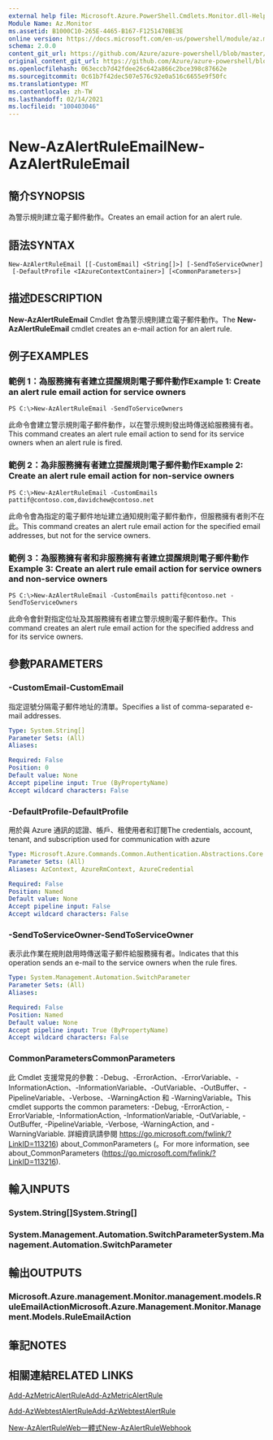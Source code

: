```yaml
---
external help file: Microsoft.Azure.PowerShell.Cmdlets.Monitor.dll-Help.xml
Module Name: Az.Monitor
ms.assetid: B1000C10-265E-4465-B167-F1251470BE3E
online version: https://docs.microsoft.com/en-us/powershell/module/az.monitor/new-azalertruleemail
schema: 2.0.0
content_git_url: https://github.com/Azure/azure-powershell/blob/master/src/Monitor/Monitor/help/New-AzAlertRuleEmail.md
original_content_git_url: https://github.com/Azure/azure-powershell/blob/master/src/Monitor/Monitor/help/New-AzAlertRuleEmail.md
ms.openlocfilehash: 063eccb7d42fdee26c642a866c2bce398c87662e
ms.sourcegitcommit: 0c61b7f42dec507e576c92e0a516c6655e9f50fc
ms.translationtype: MT
ms.contentlocale: zh-TW
ms.lasthandoff: 02/14/2021
ms.locfileid: "100403046"
---
```

# <span data-ttu-id="89bca-101">New-AzAlertRuleEmail</span><span class="sxs-lookup"><span data-stu-id="89bca-101">New-AzAlertRuleEmail</span></span>

## <span data-ttu-id="89bca-102">簡介</span><span class="sxs-lookup"><span data-stu-id="89bca-102">SYNOPSIS</span></span>
<span data-ttu-id="89bca-103">為警示規則建立電子郵件動作。</span><span class="sxs-lookup"><span data-stu-id="89bca-103">Creates an email action for an alert rule.</span></span>

## <span data-ttu-id="89bca-104">語法</span><span class="sxs-lookup"><span data-stu-id="89bca-104">SYNTAX</span></span>

```
New-AzAlertRuleEmail [[-CustomEmail] <String[]>] [-SendToServiceOwner]
 [-DefaultProfile <IAzureContextContainer>] [<CommonParameters>]
```

## <span data-ttu-id="89bca-105">描述</span><span class="sxs-lookup"><span data-stu-id="89bca-105">DESCRIPTION</span></span>
<span data-ttu-id="89bca-106">**New-AzAlertRuleEmail** Cmdlet 會為警示規則建立電子郵件動作。</span><span class="sxs-lookup"><span data-stu-id="89bca-106">The **New-AzAlertRuleEmail** cmdlet creates an e-mail action for an alert rule.</span></span>

## <span data-ttu-id="89bca-107">例子</span><span class="sxs-lookup"><span data-stu-id="89bca-107">EXAMPLES</span></span>

### <span data-ttu-id="89bca-108">範例 1：為服務擁有者建立提醒規則電子郵件動作</span><span class="sxs-lookup"><span data-stu-id="89bca-108">Example 1: Create an alert rule email action for service owners</span></span>
```
PS C:\>New-AzAlertRuleEmail -SendToServiceOwners
```

<span data-ttu-id="89bca-109">此命令會建立警示規則電子郵件動作，以在警示規則發出時傳送給服務擁有者。</span><span class="sxs-lookup"><span data-stu-id="89bca-109">This command creates an alert rule email action to send for its service owners when an alert rule is fired.</span></span>

### <span data-ttu-id="89bca-110">範例 2：為非服務擁有者建立提醒規則電子郵件動作</span><span class="sxs-lookup"><span data-stu-id="89bca-110">Example 2: Create an alert rule email action for non-service owners</span></span>
```
PS C:\>New-AzAlertRuleEmail -CustomEmails pattif@contoso.com,davidchew@contoso.net
```

<span data-ttu-id="89bca-111">此命令會為指定的電子郵件地址建立通知規則電子郵件動作，但服務擁有者則不在此。</span><span class="sxs-lookup"><span data-stu-id="89bca-111">This command creates an alert rule email action for the specified email addresses, but not for the service owners.</span></span>

### <span data-ttu-id="89bca-112">範例 3：為服務擁有者和非服務擁有者建立提醒規則電子郵件動作</span><span class="sxs-lookup"><span data-stu-id="89bca-112">Example 3: Create an alert rule email action for service owners and non-service owners</span></span>
```
PS C:\>New-AzAlertRuleEmail -CustomEmails pattif@contoso.net -SendToServiceOwners
```

<span data-ttu-id="89bca-113">此命令會針對指定位址及其服務擁有者建立警示規則電子郵件動作。</span><span class="sxs-lookup"><span data-stu-id="89bca-113">This command creates an alert rule email action for the specified address and for its service owners.</span></span>

## <span data-ttu-id="89bca-114">參數</span><span class="sxs-lookup"><span data-stu-id="89bca-114">PARAMETERS</span></span>

### <span data-ttu-id="89bca-115">-CustomEmail</span><span class="sxs-lookup"><span data-stu-id="89bca-115">-CustomEmail</span></span>
<span data-ttu-id="89bca-116">指定逗號分隔電子郵件地址的清單。</span><span class="sxs-lookup"><span data-stu-id="89bca-116">Specifies a list of comma-separated e-mail addresses.</span></span>

```yaml
Type: System.String[]
Parameter Sets: (All)
Aliases:

Required: False
Position: 0
Default value: None
Accept pipeline input: True (ByPropertyName)
Accept wildcard characters: False
```

### <span data-ttu-id="89bca-117">-DefaultProfile</span><span class="sxs-lookup"><span data-stu-id="89bca-117">-DefaultProfile</span></span>
<span data-ttu-id="89bca-118">用於與 Azure 通訊的認證、帳戶、租使用者和訂閱</span><span class="sxs-lookup"><span data-stu-id="89bca-118">The credentials, account, tenant, and subscription used for communication with azure</span></span>

```yaml
Type: Microsoft.Azure.Commands.Common.Authentication.Abstractions.Core.IAzureContextContainer
Parameter Sets: (All)
Aliases: AzContext, AzureRmContext, AzureCredential

Required: False
Position: Named
Default value: None
Accept pipeline input: False
Accept wildcard characters: False
```

### <span data-ttu-id="89bca-119">-SendToServiceOwner</span><span class="sxs-lookup"><span data-stu-id="89bca-119">-SendToServiceOwner</span></span>
<span data-ttu-id="89bca-120">表示此作業在規則啟用時傳送電子郵件給服務擁有者。</span><span class="sxs-lookup"><span data-stu-id="89bca-120">Indicates that this operation sends an e-mail to the service owners when the rule fires.</span></span>

```yaml
Type: System.Management.Automation.SwitchParameter
Parameter Sets: (All)
Aliases:

Required: False
Position: Named
Default value: None
Accept pipeline input: True (ByPropertyName)
Accept wildcard characters: False
```

### <span data-ttu-id="89bca-121">CommonParameters</span><span class="sxs-lookup"><span data-stu-id="89bca-121">CommonParameters</span></span>
<span data-ttu-id="89bca-122">此 Cmdlet 支援常見的參數：-Debug、-ErrorAction、-ErrorVariable、-InformationAction、-InformationVariable、-OutVariable、-OutBuffer、-PipelineVariable、-Verbose、-WarningAction 和 -WarningVariable。</span><span class="sxs-lookup"><span data-stu-id="89bca-122">This cmdlet supports the common parameters: -Debug, -ErrorAction, -ErrorVariable, -InformationAction, -InformationVariable, -OutVariable, -OutBuffer, -PipelineVariable, -Verbose, -WarningAction, and -WarningVariable.</span></span> <span data-ttu-id="89bca-123">詳細資訊請參閱 https://go.microsoft.com/fwlink/?LinkID=113216) about_CommonParameters (。</span><span class="sxs-lookup"><span data-stu-id="89bca-123">For more information, see about_CommonParameters (https://go.microsoft.com/fwlink/?LinkID=113216).</span></span>

## <span data-ttu-id="89bca-124">輸入</span><span class="sxs-lookup"><span data-stu-id="89bca-124">INPUTS</span></span>

### <span data-ttu-id="89bca-125">System.String[]</span><span class="sxs-lookup"><span data-stu-id="89bca-125">System.String[]</span></span>

### <span data-ttu-id="89bca-126">System.Management.Automation.SwitchParameter</span><span class="sxs-lookup"><span data-stu-id="89bca-126">System.Management.Automation.SwitchParameter</span></span>

## <span data-ttu-id="89bca-127">輸出</span><span class="sxs-lookup"><span data-stu-id="89bca-127">OUTPUTS</span></span>

### <span data-ttu-id="89bca-128">Microsoft.Azure.management.Monitor.management.models.RuleEmailAction</span><span class="sxs-lookup"><span data-stu-id="89bca-128">Microsoft.Azure.Management.Monitor.Management.Models.RuleEmailAction</span></span>

## <span data-ttu-id="89bca-129">筆記</span><span class="sxs-lookup"><span data-stu-id="89bca-129">NOTES</span></span>

## <span data-ttu-id="89bca-130">相關連結</span><span class="sxs-lookup"><span data-stu-id="89bca-130">RELATED LINKS</span></span>


[<span data-ttu-id="89bca-131">Add-AzMetricAlertRule</span><span class="sxs-lookup"><span data-stu-id="89bca-131">Add-AzMetricAlertRule</span></span>](./Add-AzMetricAlertRule.md)

[<span data-ttu-id="89bca-132">Add-AzWebtestAlertRule</span><span class="sxs-lookup"><span data-stu-id="89bca-132">Add-AzWebtestAlertRule</span></span>](./Add-AzWebtestAlertRule.md)

[<span data-ttu-id="89bca-133">New-AzAlertRuleWeb一體式</span><span class="sxs-lookup"><span data-stu-id="89bca-133">New-AzAlertRuleWebhook</span></span>](./New-AzAlertRuleWebhook.md)


